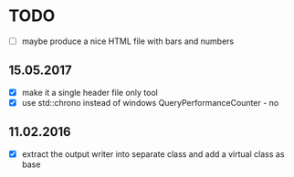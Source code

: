 # TODO
- [ ] maybe produce a nice HTML file with bars and numbers

## 15.05.2017
- [x] make it a single header file only tool
- [x] use std::chrono instead of windows QueryPerformanceCounter - no

## 11.02.2016
- [x] extract the output writer into separate class and add a virtual class as base
